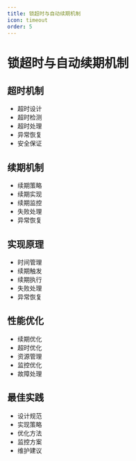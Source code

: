```yaml
---
title: 锁超时与自动续期机制
icon: timeout
order: 5
---
```


# 锁超时与自动续期机制

## 超时机制
- 超时设计
- 超时检测
- 超时处理
- 异常恢复
- 安全保证

## 续期机制
- 续期策略
- 续期实现
- 续期监控
- 失败处理
- 异常恢复

## 实现原理
- 时间管理
- 续期触发
- 续期执行
- 失败处理
- 异常恢复

## 性能优化
- 续期优化
- 超时优化
- 资源管理
- 监控优化
- 故障处理

## 最佳实践
- 设计规范
- 实现策略
- 优化方法
- 监控方案
- 维护建议
